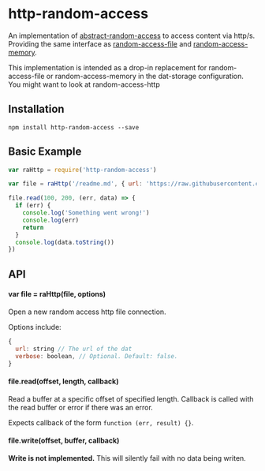 # http-random-access

An implementation of [abstract-random-access](https://www.npmjs.com/package/abstract-random-access) to access content via http/s.
Providing the same interface as [random-access-file](https://www.npmjs.com/package/random-access-file) and [random-access-memory](https://www.npmjs.com/package/random-access-memory).

This implementation is intended as a drop-in replacement for random-access-file or random-access-memory in the dat-storage configuration. You might want to look at random-access-http

## Installation

```
npm install http-random-access --save
```

## Basic Example

```js
var raHttp = require('http-random-access')

var file = raHttp('/readme.md', { url: 'https://raw.githubusercontent.com/e-e-e/http-random-access/master/' })

file.read(100, 200, (err, data) => {
  if (err) {
    console.log('Something went wrong!')
    console.log(err)
    return
  }
  console.log(data.toString())
})
```

## API

#### var file = raHttp(file, options)

Open a new random access http file connection.

Options include:
```js
{
  url: string // The url of the dat
  verbose: boolean, // Optional. Default: false.
}
```

#### file.read(offset, length, callback)

Read a buffer at a specific offset of specified length. Callback is called with the read buffer or error if there was an error.

Expects callback of the form `function (err, result) {}`.

#### file.write(offset, buffer, callback)

**Write is not implemented.** This will silently fail with no data being writen.
